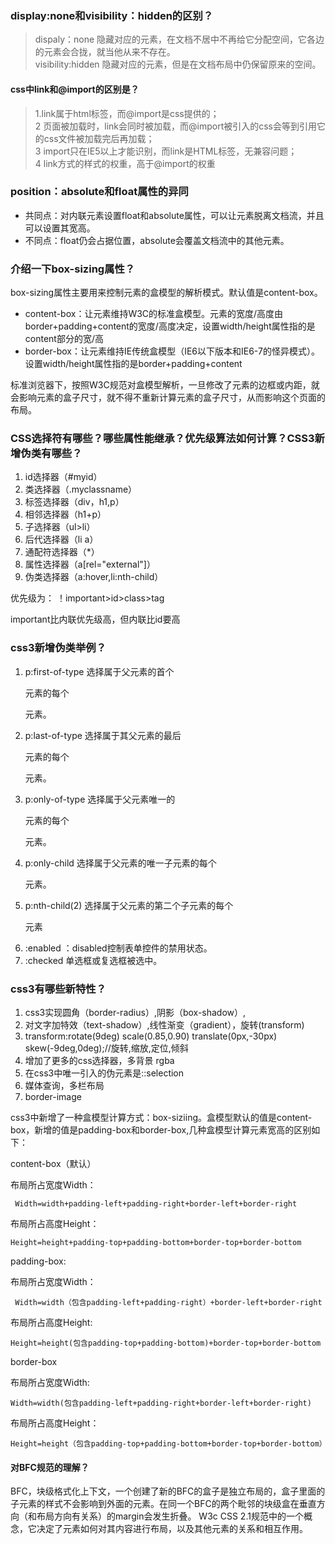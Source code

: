 ### display:none和visibility：hidden的区别？

> dispaly：none 隐藏对应的元素，在文档不居中不再给它分配空间，它各边的元素会合拢，就当他从来不存在。    
> visibility:hidden 隐藏对应的元素，但是在文档布局中仍保留原来的空间。

#### css中link和@import的区别是？

> 1.link属于html标签，而@import是css提供的；  
> 2 页面被加载时，link会同时被加载，而@import被引入的css会等到引用它的css文件被加载完后再加载；    
> 3 import只在IE5以上才能识别，而link是HTML标签，无兼容问题；  
> 4 link方式的样式的权重，高于@import的权重

### position：absolute和float属性的异同

- 共同点：对内联元素设置float和absolute属性，可以让元素脱离文档流，并且可以设置其宽高。
- 不同点：float仍会占据位置，absolute会覆盖文档流中的其他元素。


### 介绍一下box-sizing属性？
box-sizing属性主要用来控制元素的盒模型的解析模式。默认值是content-box。
- content-box：让元素维持W3C的标准盒模型。元素的宽度/高度由border+padding+content的宽度/高度决定，设置width/height属性指的是content部分的宽/高
- border-box：让元素维持IE传统盒模型（IE6以下版本和IE6-7的怪异模式）。设置width/height属性指的是border+padding+content

标准浏览器下，按照W3C规范对盒模型解析，一旦修改了元素的边框或内距，就会影响元素的盒子尺寸，就不得不重新计算元素的盒子尺寸，从而影响这个页面的布局。

### CSS选择符有哪些？哪些属性能继承？优先级算法如何计算？CSS3新增伪类有哪些？

1. id选择器（#myid）
2. 类选择器（.myclassname）
3. 标签选择器（div，h1,p）
4. 相邻选择器（h1+p）
5. 子选择器（ul>li）
6. 后代选择器（li a）
7. 通配符选择器（*）
8. 属性选择器（a[rel="external"]）
9. 伪类选择器（a:hover,li:nth-child）


优先级为：
！important>id>class>tag

important比内联优先级高，但内联比id要高

### css3新增伪类举例？

1. p:first-of-type 选择属于父元素的首个<p>元素的每个<p>元素。
2. p:last-of-type 选择属于其父元素的最后<p>元素的每个<p>元素。
3. p:only-of-type 选择属于父元素唯一的<p>元素的每个<p>元素。
4. p:only-child 选择属于父元素的唯一子元素的每个<p>元素。
5. p:nth-child(2) 选择属于父元素的第二个子元素的每个<p>元素
6. :enabled ：disabled控制表单控件的禁用状态。
7. :checked 单选框或复选框被选中。


### css3有哪些新特性？

1. css3实现圆角（border-radius）,阴影（box-shadow）,
2. 对文字加特效（text-shadow）,线性渐变（gradient），旋转(transform)
3. transform:rotate(9deg) scale(0.85,0.90) translate(0px,-30px) skew(-9deg,0deg);//旋转,缩放,定位,倾斜
4. 增加了更多的css选择器，多背景 rgba
5. 在css3中唯一引入的伪元素是::selection
6. 媒体查询，多栏布局
7. border-image

css3中新增了一种盒模型计算方式：box-siziing。盒模型默认的值是content-box，新增的值是padding-box和border-box,几种盒模型计算元素宽高的区别如下：

content-box（默认）

布局所占宽度Width：

     Width=width+padding-left+padding-right+border-left+border-right

布局所占高度Height：

    Height=height+padding-top+padding-bottom+border-top+border-bottom

 padding-box:

 布局所占宽度Width：

     Width=width（包含padding-left+padding-right）+border-left+border-right

 布局所占高度Height:

    Height=height(包含padding-top+padding-bottom)+border-top+border-bottom

border-box

布局所占宽度Width:
    
    Width=width(包含padding-left+padding-right+border-left+border-right)

布局所占高度Height：
    
    Height=height（包含padding-top+padding-bottom+border-top+border-bottom）

#### 对BFC规范的理解？

BFC，块级格式化上下文，一个创建了新的BFC的盒子是独立布局的，盒子里面的子元素的样式不会影响到外面的元素。在同一个BFC的两个毗邻的块级盒在垂直方向（和布局方向有关系）的margin会发生折叠。
W3c CSS 2.1规范中的一个概念，它决定了元素如何对其内容进行布局，以及其他元素的关系和相互作用。
    
    